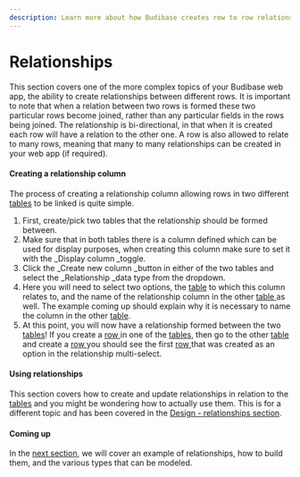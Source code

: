 ```yaml
---
description: Learn more about how Budibase creates row to row relationships
---
```


# Relationships

This section covers one of the more complex topics of your Budibase web app, the ability to create relationships between different rows. It is important to note that when a relation between two rows is formed these two particular rows become joined, rather than any particular fields in the rows being joined. The relationship is bi-directional, in that when it is created each row will have a relation to the other one. A row is also allowed to relate to many rows, meaning that many to many relationships can be created in your web app (if required).

#### Creating a relationship column

The process of creating a relationship column allowing rows in two different [tables](../../tables/) to be linked is quite simple.

1. First, create/pick two tables that the relationship should be formed between.
2. Make sure that in both tables there is a column defined which can be used for display purposes, when creating this column make sure to set it with the _Display column _toggle.
3. Click the _Create new column _button in either of the two tables and select the _Relationship _data type from the dropdown.
4. Here you will need to select two options, the [table](../../tables/) to which this column relates to, and the name of the relationship column in the other [table ](../../tables/)as well. The example coming up should explain why it is necessary to name the column in the other [table](../../tables/).
5. At this point, you will now have a relationship formed between the two [tables](../../tables/)! If you create a [row ](broken-reference)in one of the [tables](../../tables/), then go to the other [table ](../../tables/)and create a [row ](broken-reference)you should see the first [row ](broken-reference)that was created as an option in the relationship multi-select.

#### Using relationships

This section covers how to create and update relationships in relation to the [tables](../../tables/) and you might be wondering how to actually use them. This is for a different topic and has been covered in the [Design - relationships section](broken-reference).

#### Coming up

In the [next section](example.md), we will cover an example of relationships, how to build them, and the various types that can be modeled.
